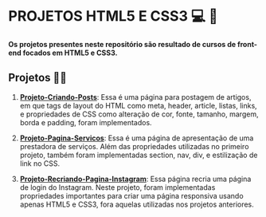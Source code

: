 # PROJETOS HTML5 E CSS3  :computer: :art:

#### Os projetos presentes neste repositório são resultado de cursos de front-end focados em HTML5 e CSS3.



## Projetos :woman_student:

1. <u>**Projeto-Criando-Posts**</u>: Essa é uma página para postagem de artigos, em que tags de layout do HTML como meta, header, article, listas, links, e propriedades de CSS como alteração de cor, fonte, tamanho, margem, borda e padding, foram implementados.  

2. <u>**Projeto-Pagina-Servicos**</u>: Essa é uma página de apresentação de uma prestadora de serviços. Além das propriedades utilizadas no primeiro projeto, também foram implementadas section, nav, div, e estilização de link no CSS.

3.  <u>**Projeto-Recriando-Pagina-Instagram**</u>: Essa página recria uma página de login do Instagram. Neste projeto, foram implementadas propriedades importantes para criar uma página responsiva usando apenas HTML5 e CSS3, fora aquelas utilizadas nos projetos anteriores.

    

